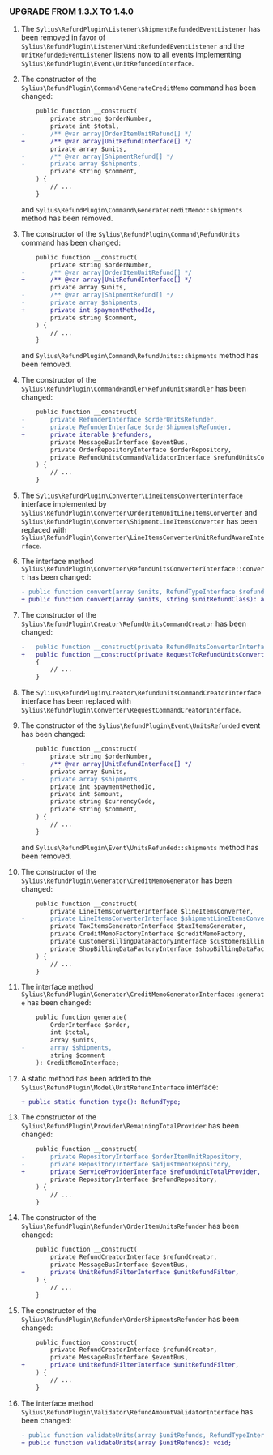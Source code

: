### UPGRADE FROM 1.3.X TO 1.4.0

1. The `Sylius\RefundPlugin\Listener\ShipmentRefundedEventListener` has been removed in favor of
   `Sylius\RefundPlugin\Listener\UnitRefundedEventListener` and the `UnitRefundedEventListener` listens now to all
   events implementing `Sylius\RefundPlugin\Event\UnitRefundedInterface`.

2. The constructor of the `Sylius\RefundPlugin\Command\GenerateCreditMemo` command has been changed:

   ```diff
       public function __construct(
           private string $orderNumber,
           private int $total,
   -       /** @var array|OrderItemUnitRefund[] */
   +       /** @var array|UnitRefundInterface[] */
           private array $units,
   -       /** @var array|ShipmentRefund[] */
   -       private array $shipments,      
           private string $comment,
       ) {
           // ...    
       }
   ```

   and `Sylius\RefundPlugin\Command\GenerateCreditMemo::shipments` method has been removed.

3. The constructor of the `Sylius\RefundPlugin\Command\RefundUnits` command has been changed:

   ```diff
       public function __construct(
           private string $orderNumber,
   -       /** @var array|OrderItemUnitRefund[] */
   +       /** @var array|UnitRefundInterface[] */
           private array $units,
   -       /** @var array|ShipmentRefund[] */
   -       private array $shipments,
   +       private int $paymentMethodId,
           private string $comment,
       ) {
           // ...
       }
   ```

   and `Sylius\RefundPlugin\Command\RefundUnits::shipments` method has been removed.

4. The constructor of the `Sylius\RefundPlugin\CommandHandler\RefundUnitsHandler` has been changed:

    ```diff
        public function __construct(
    -       private RefunderInterface $orderUnitsRefunder,
    -       private RefunderInterface $orderShipmentsRefunder,
    +       private iterable $refunders,
            private MessageBusInterface $eventBus,
            private OrderRepositoryInterface $orderRepository,
            private RefundUnitsCommandValidatorInterface $refundUnitsCommandValidator,
        ) {
            // ...
        }
    ```
    
5. The `Sylius\RefundPlugin\Converter\LineItemsConverterInterface` interface implemented by
   `Sylius\RefundPlugin\Converter\OrderItemUnitLineItemsConverter` and `Sylius\RefundPlugin\Converter\ShipmentLineItemsConverter`
   has been replaced with `Sylius\RefundPlugin\Converter\LineItemsConverterUnitRefundAwareInterface`.

6. The interface method `Sylius\RefundPlugin\Converter\RefundUnitsConverterInterface::convert` has been changed:

   ```diff
   - public function convert(array $units, RefundTypeInterface $refundType, string $unitRefundClass): array;
   + public function convert(array $units, string $unitRefundClass): array;
   ```
   
7. The constructor of the `Sylius\RefundPlugin\Creator\RefundUnitsCommandCreator` has been changed:

   ```diff
   -   public function __construct(private RefundUnitsConverterInterface $refundUnitsConverter)
   +   public function __construct(private RequestToRefundUnitsConverterInterface $requestToRefundUnitsConverter)
       {
           // ...
       }
   ```
   
8. The `Sylius\RefundPlugin\Creator\RefundUnitsCommandCreatorInterface` interface has been replaced with
   `Sylius\RefundPlugin\Converter\RequestCommandCreatorInterface`.
   
9. The constructor of the `Sylius\RefundPlugin\Event\UnitsRefunded` event has been changed:

    ```diff
        public function __construct(
            private string $orderNumber,
    +       /** @var array|UnitRefundInterface[] */
            private array $units,
    -       private array $shipments,
            private int $paymentMethodId,
            private int $amount,
            private string $currencyCode,
            private string $comment,
        ) {
            // ...
        }
    ```

    and `Sylius\RefundPlugin\Event\UnitsRefunded::shipments` method has been removed.

10. The constructor of the `Sylius\RefundPlugin\Generator\CreditMemoGenerator` has been changed:

     ```diff
         public function __construct(
             private LineItemsConverterInterface $lineItemsConverter,
     -       private LineItemsConverterInterface $shipmentLineItemsConverter,
             private TaxItemsGeneratorInterface $taxItemsGenerator,
             private CreditMemoFactoryInterface $creditMemoFactory,
             private CustomerBillingDataFactoryInterface $customerBillingDataFactory,
             private ShopBillingDataFactoryInterface $shopBillingDataFactory,
         ) {
             // ...
         }
     ```
   
11. The interface method `Sylius\RefundPlugin\Generator\CreditMemoGeneratorInterface::generate` has been changed:

    ```diff
        public function generate(
            OrderInterface $order,
            int $total,
            array $units,
    -       array $shipments,
            string $comment
        ): CreditMemoInterface;
    ```

12. A static method has been added to the `Sylius\RefundPlugin\Model\UnitRefundInterface` interface:

    ```diff
    + public static function type(): RefundType;
    ```
    
13. The constructor of the `Sylius\RefundPlugin\Provider\RemainingTotalProvider` has been changed:

    ```diff
        public function __construct(
    -       private RepositoryInterface $orderItemUnitRepository,
    -       private RepositoryInterface $adjustmentRepository,
    +       private ServiceProviderInterface $refundUnitTotalProvider,
            private RepositoryInterface $refundRepository,
        ) {
            // ...
        }
    ```

14. The constructor of the `Sylius\RefundPlugin\Refunder\OrderItemUnitsRefunder` has been changed:

    ```diff
        public function __construct(
            private RefundCreatorInterface $refundCreator,
            private MessageBusInterface $eventBus,
    +       private UnitRefundFilterInterface $unitRefundFilter,
        ) {
            // ...
        }
    ```

15. The constructor of the `Sylius\RefundPlugin\Refunder\OrderShipmentsRefunder` has been changed:

    ```diff
        public function __construct(
            private RefundCreatorInterface $refundCreator,
            private MessageBusInterface $eventBus,
    +       private UnitRefundFilterInterface $unitRefundFilter,
        ) {
            // ...
        }
    ```
    
16. The interface method `Sylius\RefundPlugin\Validator\RefundAmountValidatorInterface` has been changed:

    ```diff
    - public function validateUnits(array $unitRefunds, RefundTypeInterface $refundType): void;
    + public function validateUnits(array $unitRefunds): void;
    ``` 

